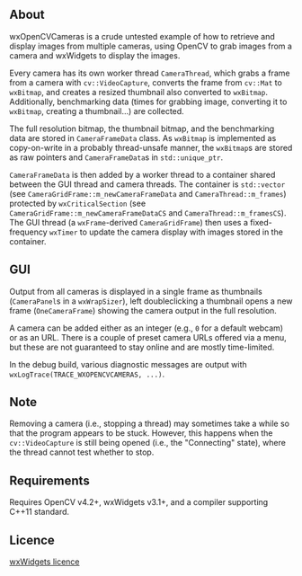 About
---------

wxOpenCVCameras is a crude untested example of how to retrieve and display
images from multiple cameras, using OpenCV to grab images from a camera
and wxWidgets to display the images.

Every camera has its own worker thread `CameraThread`, which grabs a frame
from a camera with `cv::VideoCapture`, converts the frame from `cv::Mat`
to `wxBitmap`, and creates a resized thumbnail also converted to `wxBitmap`.
Additionally, benchmarking data (times for grabbing image, converting
it to `wxBitmap`, creating a thumbnail...) are collected.

The full resolution bitmap, the thumbnail bitmap, and the benchmarking data
are stored  in `CameraFrameData` class. As `wxBitmap` is implemented as
copy-on-write in a probably thread-unsafe manner, the `wxBitmap`s are stored
as raw pointers and `CameraFrameData`s in `std::unique_ptr`.

`CameraFrameData` is then added by a worker thread to a container
shared between the GUI thread and camera threads. The container is `std::vector`
(see `CameraGridFrame::m_newCameraFrameData` and `CameraThread::m_frames`) protected
by `wxCriticalSection` (see `CameraGridFrame::m_newCameraFrameDataCS`
and `CameraThread::m_framesCS`). The GUI thread (a `wxFrame`-derived `CameraGridFrame`)
then uses a fixed-frequency `wxTimer` to update the camera display with images stored
in the container.

GUI
---------
Output from all cameras is displayed in a single frame as thumbnails (`CameraPanel`s
in a `wxWrapSizer`), left doubleclicking a thumbnail opens a new frame (`OneCameraFrame`)
showing the camera output in the full resolution.

A camera can be added either as an integer (e.g., `0` for a default webcam) or as an URL.
There is a couple of preset camera URLs offered via a menu, but these are not guaranteed
to stay online and are mostly time-limited.

In the debug build, various diagnostic messages are output with `wxLogTrace(TRACE_WXOPENCVCAMERAS, ...)`.

Note
---------
Removing a camera (i.e., stopping a thread) may sometimes take a while so that the program
appears to be stuck. However, this happens when the `cv::VideoCapture` is still being opened
(i.e., the "Connecting" state), where the thread cannot test whether to stop.

Requirements
---------
Requires OpenCV v4.2+, wxWidgets v3.1+, and a compiler supporting C++11 standard.

Licence
---------
[wxWidgets licence](https://github.com/wxWidgets/wxWidgets/blob/master/docs/licence.txt)